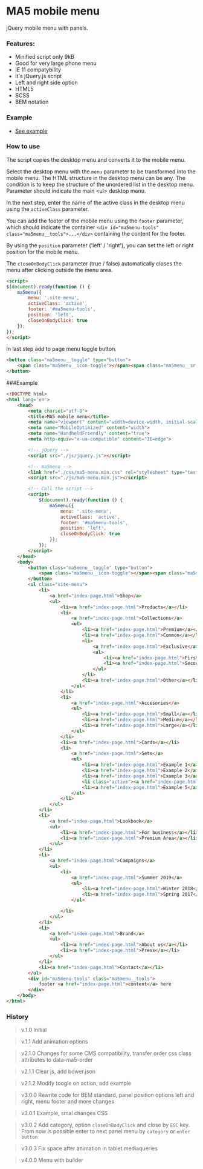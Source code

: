 # MA5 mobile menu
jQuery mobile menu with panels.

### Features:
* Minified script only 9kB
* Good for very large phone menu
* IE 11 compatybility
* it's jQuery.js script
* Left and right side option
* HTML5
* SCSS 
* BEM notation

### Example
* [See example](http://mobile-menu.ma5.pl)

### How to use
The script copies the desktop menu and converts it to the mobile menu.

Select the desktop menu with the <code>menu</code> parameter to be transformed into the mobile menu. The HTML structure in the desktop menu can be any. The condition is to keep the structure of the unordered list in the desktop menu. Parameter should indicate the main &lt;ul&gt; desktop menu.

In the next step, enter the name of the active class in the desktop menu using the <code>activeClass</code> parameter.

You can add the footer of the mobile menu using the <code>footer</code> parameter, which should indicate the container <code>&lt;div id="ma5menu-tools" class="ma5menu__tools"&gt;...&lt;/div&gt;</code> containing the content for the footer.

By using the <code>position</code> parameter ('left' / 'right'), you can set the left or right position for the mobile menu.

The <code>closeOnBodyClick</code> parameter (true / false) automatically closes the menu after clicking outside the menu area.
```html
<script>
$(document).ready(function () {
    ma5menu({
        menu: '.site-menu',
        activeClass: 'active',
        footer: '#ma5menu-tools',
        position: 'left',
        closeOnBodyClick: true
    });
});
</script>
```
In last step add to page menu toggle button.
```html
<button class="ma5menu__toggle" type="button">
    <span class="ma5menu__icon-toggle"></span><span class="ma5menu__sr-only">Menu</span>
</button>
```

###Example

```html
<!DOCTYPE html>
<html lang='en'>
    <head>
        <meta charset="utf-8">
        <title>MA5 mobile menu</title>
        <meta name="viewport" content="width=device-width, initial-scale=1, shrink-to-fit=no">
        <meta name="MobileOptimized" content="width">
        <meta name="HandheldFriendly" content="true">
        <meta http-equiv="x-ua-compatible" content="IE=edge">

        <!-- jQuery -->
        <script src="./js/jquery.js"></script>

        <!-- ma5menu -->
        <link href="./css/ma5-menu.min.css" rel="stylesheet" type="text/css">
        <script src="./js/ma5-menu.min.js"></script>

        <!-- Call the script -->
        <script>
            $(document).ready(function () {
                ma5menu({
                    menu: '.site-menu',
                    activeClass: 'active',
                    footer: '#ma5menu-tools',
                    position: 'left',
                    closeOnBodyClick: true
                });
            });
        </script>
    </head>
    <body>
        <button class="ma5menu__toggle" type="button">
            <span class="ma5menu__icon-toggle"></span><span class="ma5menu__sr-only">Menu</span>
        </button>
        <ul class="site-menu">
            <li>
                <a href="index-page.html">Shop</a>
                <ul>
                    <li><a href="index-page.html">Products</a></li>
                    <li>
                        <a href="index-page.html">Collections</a>
                        <ul>
                            <li><a href="index-page.html">Premium</a></li>
                            <li><a href="index-page.html">Common</a></li>
                            <li>
                                <a href="index-page.html">Exclusive</a>
                                <ul>
                                    <li><a href="index-page.html">First</a></li>
                                    <li><a href="index-page.html">Secound</a></li>
                                </ul>
                            </li>
                            <li><a href="index-page.html">Other</a></li>
                        </ul>
                    </li>
                    <li>
                        <a href="index-page.html">Accesories</a>
                        <ul>
                            <li><a href="index-page.html">Small</a></li>
                            <li><a href="index-page.html">Medium</a></li>
                            <li><a href="index-page.html">Large</a></li>
                        </ul>
                    </li>
                    <li><a href="index-page.html">Cards</a></li>
                    <li>
                        <a href="index-page.html">Sets</a>
                        <ul>
                            <li><a href="index-page.html">Example 1</a></li>
                            <li><a href="index-page.html">Example 2</a></li>
                            <li><a href="index-page.html">Example 3</a></li>
                            <li class="active"><a href="index-page.html"><b>Example 4</b></a></li>
                            <li><a href="index-page.html">Example 5</a></li>
                        </ul>
                    </li>
                </ul>
            </li>
            <li>
                <a href="index-page.html">Lookbook</a>
                <ul>
                    <li><a href="index-page.html">For business</a></li>
                    <li><a href="index-page.html">Premium Area</a></li>
                </ul>
            </li>
            <li>
                <a href="index-page.html">Campaigns</a>
                <ul>
                    <li>
                        <a href="index-page.html">Summer 2019</a>
                        <ul>
                            <li><a href="index-page.html">Winter 2018</a></li>
                            <li><a href="index-page.html">Spring 2017</a></li>
                        </ul>

                    </li>
                </ul>
            </li>
            <li>
                <a href="index-page.html">Brand</a>
                <ul>
                    <li><a href="index-page.html">About us</a></li>
                    <li><a href="index-page.html">Press</a></li>
                </ul>
            </li>
            <li><a href="index-page.html">Contact</a></li>
        </ul>
        <div id="ma5menu-tools" class="ma5menu__tools">
            footer <a href="index-page.html">content</a> here
        </div>
    </body>
</html>
```

### History
>v.1.0 Initial

>v.1.1 Add animation options

>v2.1.0 Changes for some CMS compatibility, transfer order css class attributes to data-ma5-order

>v2.1.1 Clear js, add bower.json

>v2.1.2 Modify toogle on action, add example

>v3.0.0 Rewrite code for BEM standard, panel position options left and right, menu footer and more changes

>v3.0.1 Example, smal changes CSS

>v3.0.2 Add category, option `closeOnBodyClick` and close by `ESC` key. From now is possible enter to next panel menu by `category` or `enter button`

>v3.0.3 Fix space after animation in tablet mediaqueries

>v4.0.0 Menu with builder

